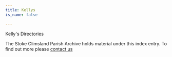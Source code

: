 ```yaml
---
title: Kellys
is_name: false

---
```


Kelly's Directories


The Stoke Climsland Parish Archive holds material under this index entry. To find out more please [contact us](/contact/)
